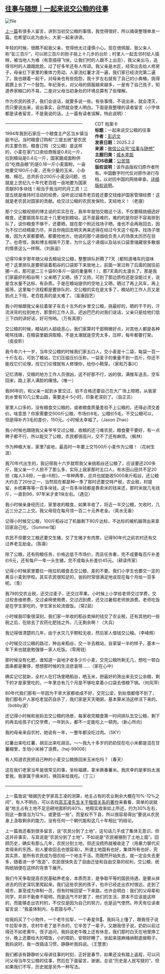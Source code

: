<!--1738482978000-->
[往事与随想｜一起来说交公粮的往事](https://chinadigitaltimes.net/chinese/715531.html)
------

<p><img decoding="async" src="https://chinadigitaltimes.net/chinese/files/2025/02/image-1738482865184.png" alt="file"></p><p><a href="https://mp.weixin.qq.com/s?__biz=MzI1NzEwOTI3OQ==&amp;mid=2648484472&amp;idx=1&amp;sn=d315080aa611e1ba10cc220966ff8ed0&amp;scene=21#wechat_redirect">上一篇</a>有很多人留言，讲到当初交公粮的事情，我觉得很好，所以摘录整理单发一篇。也希望以此为由头，大家一起来讲讲。</p><p>年轻的时候，很瞧不起我父亲，觉得他太过谨慎小心。现在很佩服，我父亲人称“彭三百斤”，可以把三百斤的担子挑上十几步的台阶；村里人一起去邻村给人插秧，被当地人为难（有意插得飞快，让我们村的人跟不上出丑），我父亲出马，追得邻村的人踉踉跄跄，过了好多年还有人传颂。我父亲是木匠，经常出去给人修房子，母亲扛下家里的重体力劳动，人家浇红薯才浇一遍，我们家已经浇完第二遍了。我也跟着一起干，对母亲也有些抱怨，我十岁左右就有了自己的小粪桶，挑得肩膀上长了一个鼓包。年纪渐长，对父母的佩服越来越多，一是有了自己孩子，知道养家糊口的不易，二是对父母当初身处的环境总算有了些理解。</p><p>作为农民的孩子，我们会说话，就要多说一些。有些事情，不说出来，就会湮灭，而只要说出来，说出事实，自然就会使人明白。下面是我整理的读者留言（小字体都是读者留言，不是我说的话，上一篇有读者误解，特此说明）：</p><div style="width:42%;float:right;padding-left:20px;"><div class="su-spoiler su-spoiler-style-fancy su-spoiler-icon-chevron-circle" data-scroll-offset="0" data-anchor-in-url="no"><div class="su-spoiler-title" tabindex="0" role="button"><span class="su-spoiler-icon"></span>CDT 档案卡</div><div class="su-spoiler-content su-u-clearfix su-u-trim"><strong>标题：</strong>一起来说交公粮的往事<br><strong>作者：</strong><a href="https://chinadigitaltimes.net/space/往事与随想" target="_blank">彭远文</a><br><strong>发表日期：</strong>2025.2.2<br><strong>来源：</strong><a href="https://web.archive.org/web/*/https://mp.weixin.qq.com/s/ki7z7tFFCK836k-ce75i-A" target="_blank">微信公众号“往事与随想”</a><br><strong>主题归类：</strong><a href="https://chinadigitaltimes.net/space/城乡差距" target="_blank">城乡差距</a><br><strong>CDS收藏：</strong><a href="https://chinadigitaltimes.net/space/%E5%85%AC%E6%B0%91%E9%A6%86" target="_blank" rel="noopener">公民馆</a><br><strong>版权说明：</strong>该作品版权归原作者所有。中国数字时代仅对原作进行存档，以对抗中国的网络审查。<a href="https://chinadigitaltimes.net/chinese/copyright">详细版权说明</a>。</div></div></div><p>——————————————————</p><p>1994年我到石家庄一个粮食主产区当乡镇当副书记。当时粮食订购和“三提五统”是农民的主要负担。粮食订购（交公粮）是这样的，小麦在家门口卖给商贩是0.8元一斤，拉到粮站是0.4元一斤，国家磨成面粉供应“吃商品粮”的是0.18一斤小麦面粉。一亩地要交180斤小麦，还有少量的玉米、小杂粮、棉花。总共折合200斤小麦没问题，也就是上世纪九十年代老百姓一亩地要为国家贡献80多块钱！相当于我当时的月工资！三提五统是维持村活动的经费，没听说过城市老百姓还要交钱维护国家管理经费！这就是老农民对国家的贡献。给交过公粮的农民发保险，天经地义！（老康）</p><p>那个交公粮视频的博主说的实实在在，我年年就怕交粮这个活，不仅要精挑细选好粮食，还要肩挑车拉走十几里地到粮站，这不是最难的，难的的是你好不容易排到队了，说你粮食不够干，还要晒，就在那个附近找场子晒，谁也不会再拖回去，因为不仅已经精疲力尽，并且你拖回去明天再来还得在经过今天这个程序。找场子很难，因为大家都要晒，都要抢地方。他说的那个递烟给负责人的场景太历历在目了。也奇怪，我和博主相隔千万里，为什么这个递烟以及站长口袋里储藏很多散烟的情景这么一样啊。（刘辰诞）</p><p>记得10来岁那年随父母去粮站交公粮，整整排队折腾了7天（都知道堵车的滋味吧？这里排队是要把装着稻谷的口袋卸下来放地上，前面一家过称了后面的就往前挪一点，那可是二三十袋80多斤一袋的重量啊！），那7天真的太漫长了。那是我们家最好的稻谷啊！父亲晒了又晒，扬了又扬，可到了那边质检还是没能过关，说是含水量不达标、有杂质。于是在粮站提供的空地上又晒，晒过了再上风车，再上振筛，这里每个流程都是要排队的，交公粮的实在是太多了，粮站的工作人员又是到点上下班，老百姓真的是太难了。（富康园艺）</p><p>我小时候跟我父亲拉着架子车去十五外的乡里交公粮，挑最好的，晒的干干的，汗流浃背的拉到地方，那里的工作人员，还凶巴巴的对我们说话，父亲只是给他们低三下四的讲好话，好可怜呐。（万有真原）</p><p>交公粮的时候，粮站的人超级恶心，我们家算村干部稍微好点，对其他人都是各种喝骂找碴，在粮袋里戳洞取粮，不是太潮就是空壳太多，压秤，每年都要打架。（皮皮昕）</p><p>我今年六十一岁，当年交公粮的时候我们家五口人，交小麦是十二袋，每袋一百一十斤左右，可到了粮站，它们压级压价压称，一袋麦子的重量不到一百斤，你还不能找它们论理，找它们论理就有人修理你，给你小鞋穿。（家和万事兴）</p><p>记忆清晰，交粮的地方工作人员很凶，这不好那不行，凶的很，满推车送去，空车回来，路上家人满脸的痛惜。（唯一）</p><p>我86年的，和父亲一起到乡里交过，验不合格还要自己在大广场上晾晒，从我家到乡里有10几公里山路，需要走4-5小时，印象老深刻了。（自正员）</p><p>家里人口多的，没有粮食交公粮的，或者粮食质量差验不上公粮的，还得必须交差价。啥意思？你家需要交500斤公粮，市场价8毛，公粮价5毛，不交公粮可以，但是得补齐3毛的差价，150元。小时候太幸福了。（Jason Zhao）</p><p>我小时候也跟随我父亲爷爷交过公粮，收粮的还刁难农民，粮食要干要好，有一点稗子都不行，所以能交了公粮，农民都很高兴，交不了还有麻烦。（枫林）</p><p>作为种粮大省，家里7亩地，最高时一年要上交1500斤小麦作为公粮！（花树生涯）</p><p>我70年代出生的，我记得我十六岁就帮我父亲挑稻谷还公粮了，应该要还200多斤，我父亲一个人担不了那么多，实际上我家那时五口人，有水田山田共不足20担《每人3.8担，一亩=6担》，一年种两季，总共也就能收5000来斤稻谷，还公粮大约去了20分之一，当然现在都是种一季了那时还要交特产税，农业税，村提留，乡统筹等等一百多块钱，这一百多块钱都是靠卖米的钱来还，那时米就几毛钱斤，一直到96，97年米才卖1块左右。（遇见）</p><p>我小时候亲身经历过，家里收的粮食，如果丰收了，将近一半交公粮，欠收时，几近三分之二上交。我父母现在每月领一百二十元养老金。（真水无香）</p><p>记得小时候交公粮，100斤稻谷过了机器剩下80斤达标，不达标的被机器筛出来拿回家自己吃。（Summer瑞）</p><p>农民不但要交工粮还要交生猪，交了生猪才有肉票，记得90年代之前农村还有交过养老互助金。（陈蓉）</p><p>除了公粮，还有购粮任务，价格远低于市场价，而且任务重，完不成要每百斤补差价6元，还有每户一年一头生猪，完不成每头补差价45元。（耕读传家）</p><p>记得小时候家里要拉一拖拉机粮食去交公粮，差的不要。我们小学生也要交一定的黄豆小麦到学校。其实农民很知足的，爸妈时常很满足地说现在每个月给一百多呢。（青）</p><p>我79的交农业税，还交过麦子，还交过苹果。小时候上小学给老师交过学费，交过校舍维修费，交过桌椅使用费，交过迟到费，还交过暑假老师旅游费。老师吃饭是在学生家吃的，学生家长轮流做饭。（常Z茹）</p><p>小时候我印象很深刻，我们家一年收的稻谷卖掉的钱交了农业税，还有其他的一些税之后，在除去了农药化肥钱之外，几无剩余啊！（大兵）</p><p>我记得很清楚的几年，由于水灾几乎颗粒无收，然后家人借钱交公粮。（李峰辉）</p><p>小时候交过公粮的路过，种出来稻谷，交一半去粮站，自家留一半的样子，基本一年下来也就是勉强够一家人吃饭。（零用钱）</p><p>那时候没有化肥，谁知道一亩地才收多少斤小麦，交完公粮所剩无几，想吃一顿白面条都是奢侈，想想那时候的生活悲哀呀……（家在心中）</p><p>确实记忆犹新，全村人在打场里晒稻谷，晒玉米，把最好的筛出来去交公余粮，剩下的才是家里吃的，一年里总有几个月是不够吃拿着小口袋去借粮下锅。（何凤萍）</p><p>80年代我们那有一年因为干旱大家都收成不好，交完公梁，到处借都借不到了，我们那有户人家吃老鼠药自杀了，我们家是天天喝粥，基本算米汤这样活下来的。（bobby波）</p><p>还记得小时候和爸妈去交公粮的场景，每家收完粮食第一时间排队去交公粮，剩下的再去给孩子们交学费，一年到头，都不一定能吃上一顿肉。（新心所向）</p><p>我的母亲来自农村，她说有一年，一整年都没吃过肉。（SKY）</p><p>红薯出来吃红薯，胡豆出来吃胡豆。～～我九十多岁的奶奶现在吃小米都是混在甘薯糊里，生怕小米掉了浪费。（hej-99006）</p><p>有人知道农民把自己种的小麦交公粮换回来玉米吃吗？（春天）</p><p>这在我们老家当年是很常见的事，坐标福建，拿米换番薯米。我庆幸的是爹妈太溺爱我，我家属于换米的，换回来给我吃。（丁三）</p><p>——————————————————</p><p>上一篇我说“根据历史学家高王凌的测算，地主占有的农业剩余大概在10%-12%之间”，有人不明白，可以去找<a href="https://mp.weixin.qq.com/s?__biz=MzI4Mzc0ODc5Mw==&amp;mid=2247484899&amp;idx=2&amp;sn=32349f6f5a582566277d9dbd05b289dd&amp;scene=21#wechat_redirect">高王凌先生关于租佃关系的著作</a>来看看，简单的说就是“地主占有土地不足总耕地面积的40%，地租实收率如上所述，约为30%左右，则这一数值当为12%，或更低一些”。而皇权不下县，所以很容易得出“要说从农民身上汲取剩余的能力，没有任何一个朝代能和这几十年相比”的结论。</p><p>上一篇我还看到很多留言，说“农民分到了土地”，这句话几乎成了集体无意识，但这并非事实，与其说是“农民分到了土地”，不如说是“农民被捆到了土地上面”。回顾历史，确实有那么几年，农民分到土地，但还没捂热就被收走了（用暴力替代买卖得来的东西，别人要收回去也很容易）。所谓土地国有也好，集体所有也好，究其实质，是所有农民成为佃农给一个地主干活。而既然开始失去，就一定会失去更多，随着进一步“改造”，农民很快失去了自由迁徙和自由交易的权利，交公粮，统购统销便在这样的背景下展开。</p><p>我们今天争取提高农民基础养老金，本质而言，是争取平等的国民待遇，是要从摔进去的历史深坑里爬起来。我们这些农民的孩子，也许已经走出农村很远，走到了城市，甚至成为体制一员，但有时候回望一下来路，也许会明白：我们的父母辈和同学，并非不勤奋不聪明，而是运气不好罢了，他们的生活，原本不应该是这样的，而能够走出农村的，不仅仅是因为自己的努力，也是运气使然。昨天有位读者留言说：“我虽体制内，与君鼓与呼。”</p><p>给我妈买了个小物件，一个老牛拉犁，一个寿星伴🦌。我妈马上懂了，跟我侄子说牛拉犁辛苦，农村牛老了是不杀的，它辛苦了一辈子。又跟我侄子说，奶奶以前过得还不如老黄牛。侄子追问，我妈说老牛晚上还有休息，我们那时白天在地里挣工分，晚上还要给大的喂饭，小的喂奶，安顿好睡了，坐起来搓麻绳纳鞋底做鞋子。我妈说时，我一改插话习惯，静静听我妈说。（王慧景）</p><p>我们都该有静静听父母讲往事的时刻，正好是春节，如果还没有踏上返程，可以问问父母当年交公粮的往事，然后在下面留言，谢谢。总说“历史是人民写就的”，但如果我们不写，历史就是另外一种写法。</p><div class="addtoany_share_save_container addtoany_content addtoany_content_bottom"><div class="a2a_kit a2a_kit_size_32 addtoany_list" data-a2a-url="https://chinadigitaltimes.net/chinese/715531.html" data-a2a-title="往事与随想｜一起来说交公粮的往事"><a class="a2a_button_facebook" href="https://www.addtoany.com/add_to/facebook?linkurl=https%3A%2F%2Fchinadigitaltimes.net%2Fchinese%2F715531.html&amp;linkname=%E5%BE%80%E4%BA%8B%E4%B8%8E%E9%9A%8F%E6%83%B3%EF%BD%9C%E4%B8%80%E8%B5%B7%E6%9D%A5%E8%AF%B4%E4%BA%A4%E5%85%AC%E7%B2%AE%E7%9A%84%E5%BE%80%E4%BA%8B" title="Facebook" rel="nofollow noopener" target="_blank"></a><a class="a2a_button_twitter" href="https://www.addtoany.com/add_to/twitter?linkurl=https%3A%2F%2Fchinadigitaltimes.net%2Fchinese%2F715531.html&amp;linkname=%E5%BE%80%E4%BA%8B%E4%B8%8E%E9%9A%8F%E6%83%B3%EF%BD%9C%E4%B8%80%E8%B5%B7%E6%9D%A5%E8%AF%B4%E4%BA%A4%E5%85%AC%E7%B2%AE%E7%9A%84%E5%BE%80%E4%BA%8B" title="Twitter" rel="nofollow noopener" target="_blank"></a><a class="a2a_button_telegram" href="https://www.addtoany.com/add_to/telegram?linkurl=https%3A%2F%2Fchinadigitaltimes.net%2Fchinese%2F715531.html&amp;linkname=%E5%BE%80%E4%BA%8B%E4%B8%8E%E9%9A%8F%E6%83%B3%EF%BD%9C%E4%B8%80%E8%B5%B7%E6%9D%A5%E8%AF%B4%E4%BA%A4%E5%85%AC%E7%B2%AE%E7%9A%84%E5%BE%80%E4%BA%8B" title="Telegram" rel="nofollow noopener" target="_blank"></a><a class="a2a_button_reddit" href="https://www.addtoany.com/add_to/reddit?linkurl=https%3A%2F%2Fchinadigitaltimes.net%2Fchinese%2F715531.html&amp;linkname=%E5%BE%80%E4%BA%8B%E4%B8%8E%E9%9A%8F%E6%83%B3%EF%BD%9C%E4%B8%80%E8%B5%B7%E6%9D%A5%E8%AF%B4%E4%BA%A4%E5%85%AC%E7%B2%AE%E7%9A%84%E5%BE%80%E4%BA%8B" title="Reddit" rel="nofollow noopener" target="_blank"></a><a class="a2a_button_whatsapp" href="https://www.addtoany.com/add_to/whatsapp?linkurl=https%3A%2F%2Fchinadigitaltimes.net%2Fchinese%2F715531.html&amp;linkname=%E5%BE%80%E4%BA%8B%E4%B8%8E%E9%9A%8F%E6%83%B3%EF%BD%9C%E4%B8%80%E8%B5%B7%E6%9D%A5%E8%AF%B4%E4%BA%A4%E5%85%AC%E7%B2%AE%E7%9A%84%E5%BE%80%E4%BA%8B" title="WhatsApp" rel="nofollow noopener" target="_blank"></a><a class="a2a_button_email" href="https://www.addtoany.com/add_to/email?linkurl=https%3A%2F%2Fchinadigitaltimes.net%2Fchinese%2F715531.html&amp;linkname=%E5%BE%80%E4%BA%8B%E4%B8%8E%E9%9A%8F%E6%83%B3%EF%BD%9C%E4%B8%80%E8%B5%B7%E6%9D%A5%E8%AF%B4%E4%BA%A4%E5%85%AC%E7%B2%AE%E7%9A%84%E5%BE%80%E4%BA%8B" title="Email" rel="nofollow noopener" target="_blank"></a><a class="a2a_button_copy_link" href="https://www.addtoany.com/add_to/copy_link?linkurl=https%3A%2F%2Fchinadigitaltimes.net%2Fchinese%2F715531.html&amp;linkname=%E5%BE%80%E4%BA%8B%E4%B8%8E%E9%9A%8F%E6%83%B3%EF%BD%9C%E4%B8%80%E8%B5%B7%E6%9D%A5%E8%AF%B4%E4%BA%A4%E5%85%AC%E7%B2%AE%E7%9A%84%E5%BE%80%E4%BA%8B" title="Copy Link" rel="nofollow noopener" target="_blank"></a><a class="a2a_dd addtoany_share_save addtoany_share" href="https://www.addtoany.com/share"></a></div></div>
